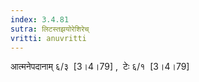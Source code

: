```yaml
---
index: 3.4.81
sutra: लिटस्तझयोरेशिरेच्
vritti: anuvritti
---
```


आत्मनेपदानाम् ६/३  [3।4।79] ,   टेः ६/१  [3।4।79]  